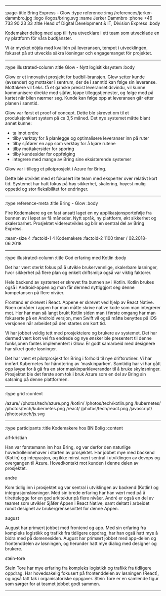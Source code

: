 --------------------------------------------------------------------------------
:page-title Bring Express - Glow
:type reference
:img /references/jerker-dammbro.jpg
:logo /logos/bring.svg
:name Jerker Dammbro
:phone +46 733 90 23 33
:title Head of Digital Development & IT, Division Express
:body

Kodemaker deltog med upp till fyra utvecklare i ett team som utvecklade en ny plattform för våra budtjänster. 

Vi är mycket nöjda med kvalitén på leveransen, tempot i utvecklingen, fokuset på att utveckla säkra lösningar och engagemanget för projektet.



--------------------------------------------------------------------------------
:type illustrated-column
:title Glow - Nytt logisitikksystem
:body

Glow er et innovativt prosjekt for budbil-bransjen. Glow setter kunde (avsender) og mottaker i sentrum, der de i sanntid kan følge sin leveranse. Mottakere vil f.eks. få et ganske presist leveransetidsvindu, vil kunne kommunisere direkte med sjåfør, kjøpe tilleggstjenester, og følge med på kartet når bilen nærmer seg. Kunde kan følge opp at leveransen går etter planen i sanntid.

Glow var først et proof of concept. Dette ble skrevet om til et produksjonklart system på ca 3,5 måned. Det nye systemet måtte blant annet kunne:

- ta imot ordre
- tilby verktøy for å planlegge og optimalisere leveranser inn på ruter
- tilby sjåfører en app som verktøy for å kjøre rutene
- tilby mottakersider for sporing
- tilby kundesider for oppfølging
- integrere med mange av Bring sine eksisterende systemer

Glow var i tillegg et pilotprosjekt i Azure for Bring.

Dette ble utviklet med et fokusert lite team med eksperter over relativt kort tid. Systemet har hatt fokus på høy sikkerhet, skalering, høyest mulig oppetid og stor fleksibilitet for endringer.

--------------------------------------------------------------------------------
:type reference-meta
:title Bring - Glow
:body

Fire Kodemakere og en fast ansatt laget en ny applikasjonsportefølje fra bunnen av i løpet av få måneder. Nytt språk, ny plattform, økt sikkerhet og skalerbarhet. Prosjektet videreutvikles og blir en sentral del av Bring Express.

:team-size 4
:factoid-1 4 Kodemakere
:factoid-2 1100 timer / 02.2018-06.2018

--------------------------------------------------------------------------------
:type illustrated-column
:title God erfaring med Kotlin
:body

Det har vært sterkt fokus på å utvikle brukervennlige, skalerbare løsninger, hvor sikkerhet på flere plan og enkelt driftsmiljø også var viktig faktorer.

Hele backend av systemet er skrevet fra bunnen av i Kotlin. Kotlin brukes også i Android-appen og man får dermed nyttiggjort seg denne kompetansen på flere nivåer.

Frontend er skrevet i React. Appene er skrevet ved hjelp av React Native. Noen områder i appen har man måtte skrive native kode som man integrerer mot. Her har man så langt brukt Kotlin siden man i første omgang har man fokuserte på en Android versjon, men Swift vil også måtte benyttes på iOS versjonen når arbeidet på den startes om kort tid.

Vi har jobbet veldig tett med prosjekteiere og brukere av systemet. Det har dermed vært kort vei fra endrede og nye ønsker ble presentert til denne funksjonen fantes implementert i Glow. Er godt samarbeid med designere har sikret gode løsninger.

Det har vært et pilotprosjekt for Bring i forhold til nye driftsrutiner. Vi har innført Kubernetes for håndtering av ‘maskinparken’. Samtidig har vi har gått opp løypa for å gå fra en stor maskinparkleverandør til å bruke skyløsninger.  Prosjektet ble det første som tok i bruk Azure som en del av Bring sin satsning på denne plattformen.



--------------------------------------------------------------------------------
:type grid
:content

/azure/                       /photos/tech/azure.png
/kotlin/                          /photos/tech/kotlin.png
/kubernetes/                /photos/tech/kubernetes.png
/react/                          /photos/tech/react.png
/javascript/                             /photos/tech/js.svg

--------------------------------------------------------------------------------






:type participants
:title Kodemakere hos BN Bolig
:content

alf-kristian

Han var førstemann inn hos Bring, og var derfor den naturlige hovedrolleinnehaver i starten av prosjektet. Har jobbet mye med backend (Kotlin) og integrasjon, og ikke minst vært sentral i utviklingen av devops og overgangen til Azure. Hovedkontakt mot kunden i denne delen av prosjektet.

andre

Kom tidlig inn i prosjektet og var sentral i utviklingen av backend (Kotlin) og integrasjonsløsninger. Med sin brede erfaring har han vært med på å tilrettelegge for en god arkitektur på flere nivåer. André er også en del av teamet som utvikler Sjåfør Appen i React Native, samt deltatt i arbeidet rundt designet av brukergrensesnittet for denne Appen.

august

August har primært jobbet med frontend og app. Med sin erfaring fra kompleks logistikk og trafikk fra tidligere oppdrag, har han også hatt mye å bidra med på domenesiden. August har primært jobbet med app-delen og frontenddelen av løsningen, og herunder hatt mye dialog med designer og brukere.

stein-tore

Stein Tore har mye erfaring fra kompleks logistikk og trafikk fra tidligere oppdrag. Har hovedsakelig fokusert på frontenddelen av løsningen (React), og også tatt tak i organisatoriske oppgaver. Stein Tore er en samlende figur som sørger for at teamet jobbet godt sammen.

--------------------------------------------------------------------------------
